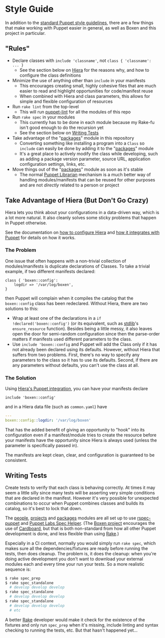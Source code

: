 # Style Guide

In addition to the [standard Puppet style guidelines][style_guide], there are a few things that make working with Puppet easier in general, as well as Boxen and this project in particular.


## "Rules"

* Declare classes with `include 'classname'`, not `class { 'classname': ... }`
    * See the section below on [Hiera](#take-advantage-of-hiera-but-dont-go-crazy) for the reasons why, and how to configure the class definitions
* Minimize the use of anything other than `include` in your manifests
    * This encourages creating small, highly cohesive files that are much easier to read and highlight opportunities for code/manifest reuse
    * When combined with Hiera and class parameters, this allows for simple and flexible configuration of resources
* Run `rake lint` from the top-level
    * This will run [puppet-lint][puppet_lint] for all the modules of this repo
* Run `rake spec` in your modules
    * This currently has to be done in each module because my Rake-fu isn't good enough to do the recursion yet
    * See the section below on [Writing Tests](#writing-tests)
* Take advantage of the "[packages][packages]" module in this repository
    * Converting something like installing a program into a `Class` so `include` can easily be done by adding it to the "[packages][packages]" module
    * It's a great place to actively modify the class while developing, such as adding a package version parameter, source URL, application configuration settings, links, etc.
* Move things out of the "[packages][packages]" module as soon as it's stable
    * The normal [Puppet Librarian][puppet_librarian] mechanism is a much better way of handling modules/manifests that can be reused for other purposes and are not *directly* related to a person or project


## Take Advantage of Hiera (But Don't Go Crazy)

Hiera lets you think about your configurations in a data-driven way, which is a lot more natural. It also cleanly solves some sticky problems that happen in Puppet otherwise.

See the documentation on [how to configure Hiera][hiera_config] and [how it integrates with Puppet][hiera_puppet] for details on how it works.

### The Problem

One issue that often happens with a non-trivial collection of modules/manifests is duplicate declarations of Classes. To take a trivial example, if two different manifests declared:

```puppet
class { 'boxen::config':
    logdir => '/var/log/boxen',
}
```

then Puppet will complain when it compiles the catalog that the `boxen::config` class has been redeclared. Without Hiera, there are two solutions to this:

* Wrap at least one of the declarations in a `if !declared('boxen::config')` (or its equivalent, such as [stdlib][stdlib]'s `ensure_resource` function). Besides being a little messy, it also leaves open the door for semi-random configuration since then the parse-order matters if manifests used different parameters to the class.
* Use `include 'boxen::config` and Puppet will add the Class only if it has not already been declared using its defaults. However, without Hiera that suffers from two problems. First, there's no way to specify any parameters to the class so it has to use its defaults. Second, if there are any parameters without defaults, you can't use the class at all.

### The Solution

Using [Hiera's Puppet integration][hiera_puppet], you can have your manifests declare
```puppet
include 'boxen::config'
```
and in a Hiera data file (such as `common.yaml`) have
```yaml
---
boxen::config::logdir: '/var/log/boxen'
```
That has the added benefit of giving an opportunity to "hook" into its configuration even if a manifest/module tries to create the resource before your manifests have the opportunity since Hiera is always used (unless the parameter is specifically passed in).

The manifests are kept clean, clear, and configuration is guaranteed to be consistent.


## Writing Tests

Create tests to verify that each class is behaving correctly. At times it may seem a little silly since many tests will be asserting very simple conditions that are declared in the manifest. However it's very possible for unexpected combinations to occur when Puppet combines classes and builds its catalog, so it's best to lock that down.

The [people][people], [projects][projects] and [packages][packages] modules are all set up to use [rspec-puppet][rspec_puppet] and [Puppet Labs Spec Helper][puppetlabs_spec_helper]. (The [Boxen project][boxen_project] encourages the use of [Cardboard][cardboard], but that is both non-standard from how all other Puppet development is done, and less flexible than using [Rake][rake].)

Especially in a CI context, normally you would simply run `rake spec`, which makes sure all the dependencies/fixtures are ready before running the tests, then does cleanup. The problem is, it does the cleanup: when you're doing active development you don't want to download your external modules each and every time your run your tests. So a more realistic sequence is:
```bash
$ rake spec_prep
$ rake spec_standalone
  # develop develop develop
$ rake spec_standalone
  # develop develop develop
$ rake spec_standalone
  # develop develop develop
  # etc
```

A better [Rake][rake] developer would make it check for the existence of the fixtures and only run `spec_prep` when it's missing, include linting and syntax checking to running the tests, etc. But that hasn't happened yet...

[rake]: http://rake.rubyforge.org/
[cardboard]: https://github.com/boxen/cardboard/
[boxen_project]: https://github.com/boxen/puppet-boxen
[hiera_config]: http://docs.puppetlabs.com/hiera/1/configuring.html
[hiera_puppet]: http://docs.puppetlabs.com/hiera/1/puppet.html
[packages]: modules/packages/README.md
[people]: modules/people/README.md
[projects]: modules/projects/README.md
[puppet_librarian]: https://github.com/rodjek/librarian-puppet
[puppet_lint]: http://puppet-lint.com/
[stdlib]: https://github.com/puppetlabs/puppetlabs-stdlib
[style_guide]: http://docs.puppetlabs.com/guides/style_guide.html
[rspec_puppet]: http://rspec-puppet.com/
[puppetlabs_spec_helper]: https://github.com/puppetlabs/puppetlabs_spec_helper
